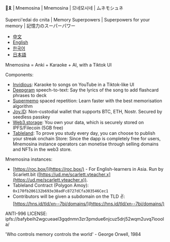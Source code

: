 🧠🎗️ | Mnemosina | Mnemosina | 므네모시네 | ムネモシュネ

Superci'edai do cnita | Memory Superpowers | Superpowers for your memory | 記憶力のスーパーパワー

- [中文](README.md)
- [English](README.en.md)
- [한국어](README.ko.md)
- [日本語](README.ja.md)

Mnemosina = Anki + Karaoke + AI, with a Tiktok UI

Components:
- [Invidious](https://invidious.io): Karaoke to songs on YouTube in a Tiktok-like UI
- [Deepgram](https://deepgram.com) speech-to-text: Say the lyrics of the song to add flashcard phrases to deck
- [Supermemo](https://zhuanlan.zhihu.com/p/452546378) spaced repetition: Learn faster with the best memorisation algorithm
- [Joy.ID](https://joy.id): Non-custodial wallet that supports BTC, ETH, Nostr. Secured by seedless passkey
- [Web3.storage](https://web3.storage): You own your data, which is securely stored on IPFS/Filecoin (5GB free)
- [Tableland](https://tableland.xyz): To prove you study every day, you can choose to publish your streak onchain
Store: Since the dapp is completely free for users, Mnemosina instance operators can monetise through selling domains and NFTs in the web3 store.

Mnemosina instances:
- [https://roc.box/](https://roc.box/) - For English-learners in Asia. Run by Scarlett.bit ([https://ud.me/scarlett.vteacher.x](https://ud.me/scarlett.vteacher.x)).
- Tableland Contract (Polygon Amoy): `0x170fb206132b693e38adFc8727dCfa303546Cec1`
- Contributors will be given a subdomain on the TLD ✌️: [https://hns.id/tld/xn--7bi/domains/](https://hns.id/tld/xn--7bi/domains/)

ANTI-996 LICENSE: ipfs://bafybeih2wgcueael3gqdnmn3zr3pmdue6njcuz5drj52wqm2uvq7iooola/

'Who controls memory controls the world' - George Orwell, 1984
